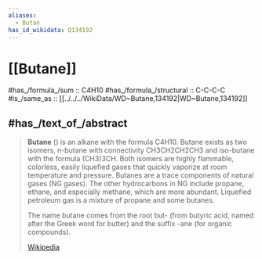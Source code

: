```yaml
---
aliases:
  - Butan
has_id_wikidata: Q134192
---
```


# [[Butane]] 


#has_/formula_/sum :: C4H10 
#has_/formula_/structural :: C-C-C-C 
#is_/same_as :: [[../../../WikiData/WD~Butane,134192|WD~Butane,134192]] 

## #has_/text_of_/abstract 

> **Butane** () is an alkane with the formula C4H10. Butane exists as two isomers, n-butane with connectivity CH3CH2CH2CH3 and iso-butane with the formula (CH3)3CH.  Both isomers are highly flammable, colorless, easily liquefied gases that quickly vaporize at room temperature and pressure. Butanes are a trace components of natural gases (NG gases). The other hydrocarbons in NG include propane, ethane, and especially methane, which are more abundant.  Liquefied petroleum gas is a mixture of propane and some butanes.
>
> The name butane comes from the root but- (from butyric acid, named after the Greek word for butter) and the suffix -ane (for organic compounds).
>
> [Wikipedia](https://en.wikipedia.org/wiki/Butane) 

